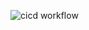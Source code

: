 ![cicd workflow](https://github.com/shakirshakiel/simple-go-server/actions/workflows/go.yml/badge.svg?branch=master)
